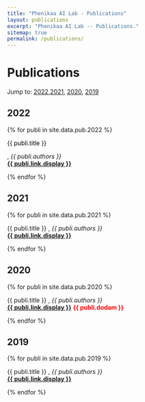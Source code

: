 ```yaml
---
title: "Phenikaa AI Lab - Publications"
layout: publications
excerpt: "Phenikaa AI Lab -- Publications."
sitemap: true
permalink: /publications/
---
```



# Publications
Jump to: [2022](#2022),[2021](#2021), [2020](#2020), [2019](#2019)
## 2022
{% for publi in site.data.pub.2022 %}

  <p style="color: black"> {{ publi.title }} </p>,
  <em>{{ publi.authors }} </em><br /><a href="{{ publi.link.url }}"><b>{{ publi.link.display }}</b></a>

{% endfor %}

## 2021
{% for publi in site.data.pub.2021 %}

  {{ publi.title }} ,
  <em>{{ publi.authors }} </em><br /><a href="{{ publi.link.url }}"><b>{{ publi.link.display }}</b></a>

{% endfor %}

## 2020
{% for publi in site.data.pub.2020 %}

  {{ publi.title }} ,
  <em>{{ publi.authors }} </em><br /><a href="{{ publi.link.url }}"><b>{{ publi.link.display }}</b></a> <b style="color: red; ">{{ publi.dodam }}</b>

{% endfor %}

## 2019
{% for publi in site.data.pub.2019 %}

  {{ publi.title }} ,
  <em>{{ publi.authors }} </em><br /><a href="{{ publi.link.url }}"><b>{{ publi.link.display }}</b></a>

{% endfor %}
